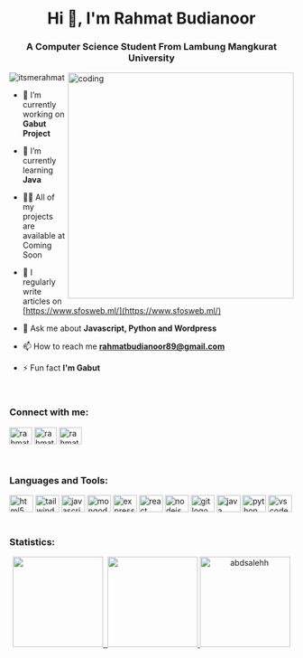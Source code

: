 
<h1 align="center">Hi 👋, I'm Rahmat Budianoor</h1>
<h3 align="center">A Computer Science Student From Lambung Mangkurat University</h3>
<img align="right" alt="coding" width="400" src="https://i.giphy.com/media/qgQUggAC3Pfv687qPC/giphy.webp">

<p align="left"> <img src="https://komarev.com/ghpvc/?username=itsmerahmat&label=Profile%20views&color=0e75b6&style=flat" alt="itsmerahmat" /> </p>

- 🔭 I’m currently working on **Gabut Project**

- 🌱 I’m currently learning **Java**

- 👨‍💻 All of my projects are available at Coming Soon

- 📝 I regularly write articles on [https://www.sfosweb.ml/](https://www.sfosweb.ml/)

- 💬 Ask me about **Javascript, Python and Wordpress**

- 📫 How to reach me **rahmatbudianoor89@gmail.com**

- ⚡ Fun fact **I'm Gabut**

<br>
<h3 align="left">Connect with me:</h3>
<p align="left">
<a href="https://linkedin.com/in/rahmat-budianoor-7681bb246" target="blank"><img align="center" src="https://raw.githubusercontent.com/rahuldkjain/github-profile-readme-generator/master/src/images/icons/Social/linked-in-alt.svg" alt="rahmat-budianoor-7681bb246" height="30" width="40" /></a>
<a href="https://fb.com/rahmat.budianoor.5" target="blank"><img align="center" src="https://raw.githubusercontent.com/rahuldkjain/github-profile-readme-generator/master/src/images/icons/Social/facebook.svg" alt="rahmat-budianoor" height="30" width="40" /></a>
<a href="https://instagram.com/rahmat710_" target="blank"><img align="center" src="https://raw.githubusercontent.com/rahuldkjain/github-profile-readme-generator/master/src/images/icons/Social/instagram.svg" alt="rahmat710_" height="30" width="40" /></a>
</p>

<br>
<h3 align="left">Languages and Tools:</h3>
<div align="left">
  <img src="https://cdn.jsdelivr.net/gh/devicons/devicon/icons/html5/html5-original.svg" height="30" width="42" alt="html5 logo"  />
  <img src="https://cdn.jsdelivr.net/gh/devicons/devicon/icons/tailwindcss/tailwindcss-plain.svg" height="30" width="42" alt="tailwindcss logo"  />
  <img src="https://cdn.jsdelivr.net/gh/devicons/devicon/icons/javascript/javascript-original.svg" height="30" width="42" alt="javascript logo"  />
  <img src="https://cdn.jsdelivr.net/gh/devicons/devicon/icons/mongodb/mongodb-original.svg" height="30" width="42" alt="mongodb logo"  />
  <img src="https://cdn.jsdelivr.net/gh/devicons/devicon/icons/express/express-original.svg" height="30" width="42" alt="express logo"  />
  <img src="https://cdn.jsdelivr.net/gh/devicons/devicon/icons/react/react-original.svg" height="30" width="42" alt="react logo"  />
  <img src="https://cdn.jsdelivr.net/gh/devicons/devicon/icons/nodejs/nodejs-original.svg" height="30" width="42" alt="nodejs logo"  />
  <img src="https://cdn.jsdelivr.net/gh/devicons/devicon/icons/git/git-original.svg" height="30" width="42" alt="git logo"  />
  <img src="https://cdn.jsdelivr.net/gh/devicons/devicon/icons/java/java-original.svg" height="30" width="42" alt="java logo"  />
  <img src="https://cdn.jsdelivr.net/gh/devicons/devicon/icons/python/python-original.svg" height="30" width="42" alt="python logo"  />
  <img src="https://cdn.jsdelivr.net/gh/devicons/devicon/icons/vscode/vscode-original.svg" height="30" width="42" alt="vscode logo"  />
</div>

<br>
<h3 align="left">Statistics:</h3>
<p align="middle">
<a href="https://github.com/itsmerahmat">
  <img height="160em" src="https://github-readme-stats-eight-theta.vercel.app/api?username=itsmerahmat&show_icons=true&theme=radical&include_all_commits=true&count_private=true"/>&nbsp;
  <img height="160em" src="https://github-readme-stats-eight-theta.vercel.app/api/top-langs/?username=itsmerahmat&layout=compact&langs_count=8&theme=radical"/>
  <img height="160em" src="https://github-readme-streak-stats.herokuapp.com/?user=itsmerahmat&theme=radical" alt="abdsalehh" />
</a>
</p>
